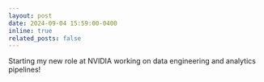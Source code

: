 ```yaml
---
layout: post
date: 2024-09-04 15:59:00-0400
inline: true
related_posts: false
---
```


Starting my new role at NVIDIA working on data engineering and analytics pipelines!
